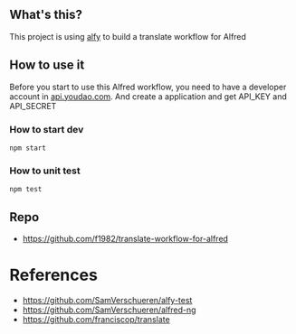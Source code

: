 ## What's this?

This project is using [alfy](https://github.com/sindresorhus/alfy) to build a translate workflow for Alfred 

## How to use it

Before you start to use this Alfred workflow, you need to have a developer account in [api.youdao.com](https://ai.youdao.com/gw.s#/). And create a application and get API_KEY and API_SECRET

### How to start dev

`npm start`

### How to unit test

`npm test`

## Repo
- https://github.com/f1982/translate-workflow-for-alfred

# References
- https://github.com/SamVerschueren/alfy-test
- https://github.com/SamVerschueren/alfred-ng
- https://github.com/franciscop/translate
